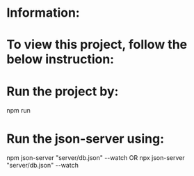 # Information:

# To view this project, follow the below instruction:

# Run the project by:
npm run

# Run the json-server using:
npm json-server "server/db.json" --watch
OR
npx json-server "server/db.json" --watch